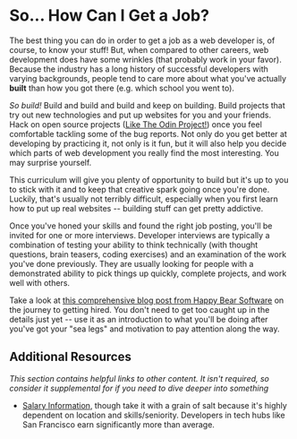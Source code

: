 # So... How Can I Get a Job?

The best thing you can do in order to get a job as a web developer is, of course, to know your stuff!  But, when compared to other careers, web development does have some wrinkles (that probably work in your favor).  Because the industry has a long history of successful developers with varying backgrounds, people tend to care more about what you've actually **built** than how you got there (e.g. which school you went to).  

*So build!*  Build and build and build and keep on building.  Build projects that try out new technologies and put up websites for you and your friends.  Hack on open source projects ([Like The Odin Project!](http://theodinproject.com/contributing)) once you feel comfortable tackling some of the bug reports.  Not only do you get better at developing by practicing it, not only is it fun, but it will also help you decide which parts of web development you really find the most interesting.  You may surprise yourself.  

This curriculum will give you plenty of opportunity to build but it's up to you to stick with it and to keep that creative spark going once you're done.  Luckily, that's usually not terribly difficult, especially when you first learn how to put up real websites -- building stuff can get pretty addictive.

Once you've honed your skills and found the right job posting, you'll be invited for one or more interviews.  Developer interviews are typically a combination of testing your ability to think technically (with thought questions, brain teasers, coding exercises) and an examination of the work you've done previously.  They are usually looking for people with a demonstrated ability to pick things up quickly, complete projects, and work well with others.

Take a look at [this comprehensive blog post from Happy Bear Software](http://happybearsoftware.com/how-to-get-a-programmer-job.html) on the journey to getting hired.  You don't need to get too caught up in the details just yet -- use it as an introduction to what you'll be doing after you've got your "sea legs" and motivation to pay attention along the way.

## Additional Resources

*This section contains helpful links to other content. It isn't required, so consider it supplemental for if you need to dive deeper into something*

* [Salary Information](http://www.indeed.com/salary/Web-Developer.html), though take it with a grain of salt because it's highly dependent on location and skills/seniority.  Developers in tech hubs like San Francisco earn significantly more than average.